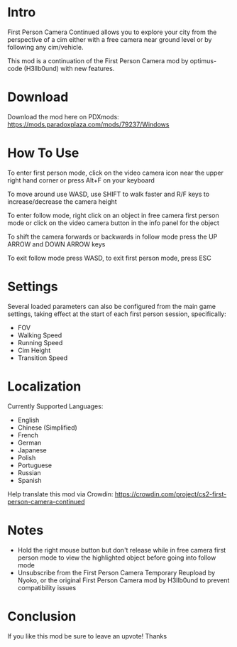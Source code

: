# Intro

First Person Camera Continued allows you to explore your city from the perspective of a cim either with a free camera near ground level or by following any cim/vehicle.

This mod is a continuation of the First Person Camera mod by optimus-code (H3llb0und) with new features.

# Download

Download the mod here on PDXmods: https://mods.paradoxplaza.com/mods/79237/Windows

# How To Use

To enter first person mode, click on the video camera icon near the upper right hand corner or press Alt+F on your keyboard

To move around use WASD, use SHIFT to walk faster and R/F keys to increase/decrease the camera height

To enter follow mode, right click on an object in free camera first person mode or click on the video camera button in the info panel for the object

To shift the camera forwards or backwards in follow mode press the UP ARROW and DOWN ARROW keys

To exit follow mode press WASD, to exit first person mode, press ESC

# Settings

Several loaded parameters can also be configured from the main game settings, taking effect at the start of each first person session, specifically:

- FOV
- Walking Speed
- Running Speed
- Cim Height
- Transition Speed

# Localization

Currently Supported Languages:

- English
- Chinese (Simplified)
- French
- German
- Japanese
- Polish
- Portuguese
- Russian
- Spanish

Help translate this mod via Crowdin: https://crowdin.com/project/cs2-first-person-camera-continued

# Notes

- Hold the right mouse button but don't release while in free camera first person mode to view the highlighted object before going into follow mode
- Unsubscribe from the First Person Camera Temporary Reupload by Nyoko, or the original First Person Camera mod by H3llb0und to prevent compatibility issues

# Conclusion

If you like this mod be sure to leave an upvote! Thanks